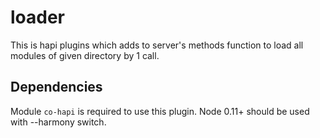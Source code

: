 loader
===========

This is hapi plugins which adds to server's methods function to load all modules of given directory by 1 call.

## Dependencies
Module `co-hapi` is required to use this plugin.
Node 0.11+ should be used with --harmony switch.
